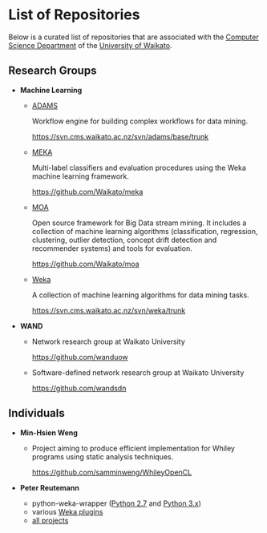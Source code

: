 List of Repositories
====================

Below is a curated list of repositories that are associated with the
[Computer Science Department](http://www.cms.waikato.ac.nz/) of the 
[University of Waikato](http://www.waikato.ac.nz/).

Research Groups
---------------

* **Machine Learning**

  * [ADAMS](https://adams.cms.waikato.ac.nz/)

    Workflow engine for building complex workflows for data mining.

    https://svn.cms.waikato.ac.nz/svn/adams/base/trunk

  * [MEKA](http://meka.sourceforge.net/)

    Multi-label classifiers and evaluation procedures using the Weka machine
    learning framework.

    https://github.com/Waikato/meka

  * [MOA](http://moa.cms.waikato.ac.nz/)

    Open source framework for Big Data stream mining. It includes a collection
    of machine learning algorithms (classification, regression, clustering,
    outlier detection, concept drift detection and recommender systems) and
    tools for evaluation.

    https://github.com/Waikato/moa

  * [Weka](http://www.cs.waikato.ac.nz/ml/weka/)

    A collection of machine learning algorithms for data mining tasks.

    https://svn.cms.waikato.ac.nz/svn/weka/trunk

* **WAND**

  * Network research group at Waikato University
  
    https://github.com/wanduow

  * Software-defined network research group at Waikato University

    https://github.com/wandsdn


Individuals
-----------

* **Min-Hsien Weng**

  * Project aiming to produce efficient implementation for Whiley programs using 
    static analysis techniques. 
  
    https://github.com/samminweng/WhileyOpenCL

* **Peter Reutemann**

  * python-weka-wrapper ([Python 2.7](https://github.com/fracpete/python-weka-wrapper) 
    and [Python 3.x](https://github.com/fracpete/python-weka-wrapper3))
  * various [Weka plugins](https://github.com/fracpete/projects#weka-plugins)
  * [all projects](https://github.com/fracpete/projects)

